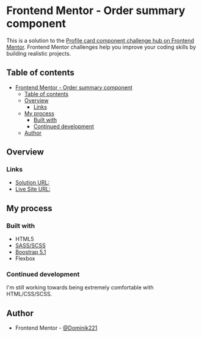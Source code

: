 # Frontend Mentor - Order summary component

This is a solution to the [Profile card component challenge hub on Frontend Mentor](https://www.frontendmentor.io/challenges/profile-card-component-cfArpWshJ). Frontend Mentor challenges help you improve your coding skills by building realistic projects. 

## Table of contents

- [Frontend Mentor - Order summary component](#frontend-mentor---order-summary-component)
  - [Table of contents](#table-of-contents)
  - [Overview](#overview)
    - [Links](#links)
  - [My process](#my-process)
    - [Built with](#built-with)
    - [Continued development](#continued-development)
  - [Author](#author)

## Overview

### Links

- [Solution URL:](https://www.frontendmentor.io/solutions/3column-preview-card-component-with-scss-cis08iRXX)
- [Live Site URL:](https://dominik221.github.io/fmexam3.github.io/)

## My process

### Built with

- HTML5
- [SASS/SCSS](https://sass-lang.com/)
- [Boostrap 5.1](https://getbootstrap.com/)
- Flexbox

### Continued development
I'm still working towards being extremely comfortable with HTML/CSS/SCSS.

## Author
- Frontend Mentor - [@Dominik221](https://www.frontendmentor.io/profile/Dominik221)